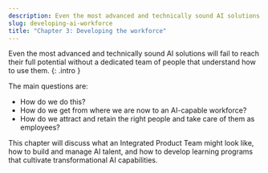 ```yaml
---
description: Even the most advanced and technically sound AI solutions will fail to reach their full potential without a dedicated team of people that understand how to use it. The main questions are how do we do this? How do we get from where we are now to an AI-capable workforce? How do we attract and retain the right people and take care of them as employees? 
slug: developing-ai-workforce
title: "Chapter 3: Developing the workforce"
---
```

Even the most advanced and technically sound AI solutions will fail to reach their full potential without a dedicated team of people that understand how to use them.
{: .intro }

The main questions are:
- How do we do this? 
- How do we get from where we are now to an AI-capable workforce? 
- How do we attract and retain the right people and take care of them as employees? 

This chapter will discuss what an Integrated Product Team might look like, how to build and manage AI talent, and how to develop learning programs that cultivate transformational AI capabilities. 







